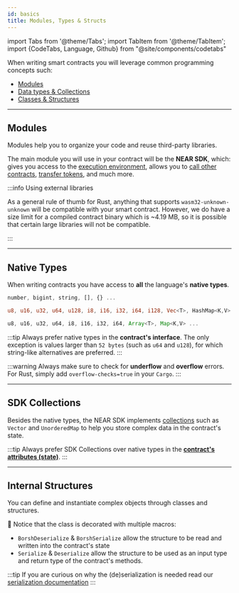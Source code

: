 ```yaml
---
id: basics
title: Modules, Types & Structs
---
```

import Tabs from '@theme/Tabs';
import TabItem from '@theme/TabItem';
import {CodeTabs, Language, Github} from "@site/components/codetabs"


When writing smart contracts you will leverage common programming concepts such:
- [Modules](#modules)
- [Data types & Collections](#data-types)
- [Classes & Structures](#classes--structures)

---

## Modules
Modules help you to organize your code and reuse third-party libraries.

The main module you will use in your contract will be the **NEAR SDK**, which: gives you access to the [execution environment](./environment/environment.md), allows you to [call other contracts](./crosscontract.md), [transfer tokens](./actions.md), and much more.


<CodeTabs>
  <Language value="🌐 JavaScript" language="ts">
    <Github fname="contract.ts"
      url="https://github.com/near-examples/donation-js/blob/master/contract/src/contract.ts"
      start="1" end="3" />
  </Language>
  <Language value="🦀 Rust" language="rust">
    <Github fname="lib.rs"
      url="https://github.com/near-examples/donation-rust/blob/main/contract/src/lib.rs"
      start="1" end="6" />
  </Language>
  <Language value="🚀 AssemblyScript" language="ts">
    <Github fname="index.ts"
      url="https://github.com/near-examples/docs-examples/blob/main/donation-as/contract/assembly/index.ts"
      start="1" end="3" />
  </Language>
</CodeTabs>

:::info Using external libraries

As a general rule of thumb for Rust, anything that supports `wasm32-unknown-unknown` will be compatible with your smart contract.
However, we do have a size limit for a compiled contract binary which is ~4.19 MB, so it is possible that certain large libraries will not be compatible.

:::

---

## Native Types
When writing contracts you have access to **all** the language's **native types**.

<Tabs className="language-tabs" groupId="code-tabs">
  <TabItem value="🌐 JavaScript">

  ```ts
  number, bigint, string, [], {} ...
  ```

  </TabItem>
  <TabItem value="🦀 Rust">

  ```rust
  u8, u16, u32, u64, u128, i8, i16, i32, i64, i128, Vec<T>, HashMap<K,V> ...
  ```

  </TabItem>
  <TabItem value="🚀 AssemblyScript">

  ```ts
  u8, u16, u32, u64, i8, i16, i32, i64, Array<T>, Map<K,V> ...
  ```

  </TabItem>
</Tabs>

:::tip
Always prefer native types in the **contract's interface**. The only exception is values
larger than `52 bytes` (such as `u64` and `u128`), for which string-like alternatives are preferred.
:::

:::warning
Always make sure to check for **underflow** and **overflow** errors. For Rust, simply add `overflow-checks=true` in your `Cargo`.
:::

---

## SDK Collections

Besides the native types, the NEAR SDK implements [collections](./storage.md) such as `Vector` and `UnorderedMap`
to help you store complex data in the contract's state.

<CodeTabs>
  <Language value="🌐 JavaScript" language="js">
    <Github fname="index.js"
          url="https://github.com/near-examples/docs-examples/blob/main/storage-js/src/index.ts"
          start="15" end="17" />
  </Language>
  <Language value="🦀 Rust" language="rust">
    <Github fname="lib.rs"
          url="https://github.com/near-examples/docs-examples/blob/main/storage-rs/contract/src/lib.rs" start="33" end="36"/>
  </Language>
  <Language value="🚀 AssemblyScript" language="ts">
    <Github fname="index.ts"
            url="https://github.com/near-examples/docs-examples/blob/main/storage-as/contract/assembly/index.ts"
            start="5" end="8" />
  </Language>
</CodeTabs>

:::tip
Always prefer SDK Collections over native types in the **[contract's attributes (state)](./anatomy.md#defining-the-state)**.
:::

---

## Internal Structures

You can define and instantiate complex objects through classes and structures. 

<Tabs className="language-tabs" groupId="code-tabs">
  <TabItem value="🌐 JavaScript">
    <Github fname="model.ts" language="ts"
      url="https://github.com/near-examples/donation-js/blob/master/contract/src/model.ts"
      start="3" end="11" />
  </TabItem>
  <TabItem value="🦀 Rust">
    <Github fname="lib.rs" language="rust"
      url="https://github.com/near-examples/donation-rust/blob/main/contract/src/donation.rs"
      start="11" end="16" />

  🦀 Notice that the class is decorated with multiple macros:
  - `BorshDeserialize` & `BorshSerialize` allow the structure to be read and
      written into the contract's state
  - `Serialize` & `Deserialize` allow the structure to be used as an input type and
      return type of the contract's methods. 

  :::tip
  If you are curious on why the (de)serialization is needed read our [serialization documentation](./serialization.md)
  :::


  </TabItem>
  <TabItem value="🚀 AssemblyScript" >
    <Github fname="index.ts" language="ts"
      url="https://github.com/near-examples/docs-examples/blob/main/donation-as/contract/assembly/model.ts"
      start="4" end="10" />
  </TabItem>
</Tabs>